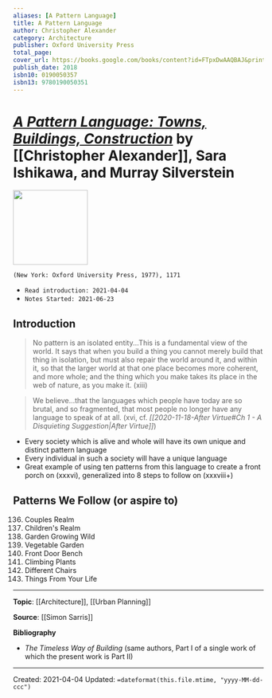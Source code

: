 ```yaml
---
aliases: [A Pattern Language]
title: A Pattern Language
author: Christopher Alexander
category: Architecture
publisher: Oxford University Press
total_page: 
cover_url: https://books.google.com/books/content?id=FTpxDwAAQBAJ&printsec=frontcover&img=1&zoom=1&edge=curl&source=gbs_api
publish_date: 2018
isbn10: 0190050357
isbn13: 9780190050351
---
```

# [*A Pattern Language: Towns, Buildings, Construction*](https://global.oup.com/academic/product/a-pattern-language-9780195019193) by [[Christopher Alexander]], Sara Ishikawa, and Murray Silverstein

<img src="https://global.oup.com/academic/covers/pdp/9780195019193" width=150>

`(New York: Oxford University Press, 1977), 1171`

- `Read introduction: 2021-04-04`
- `Notes Started: 2021-06-23`


## Introduction
>No pattern is an isolated entity...This is a fundamental view of the world. It says that when you build a thing you cannot merely build that thing in isolation, but must also repair the world around it, and within it, so that the larger world at that one place becomes more coherent, and more whole; and the thing which you make takes its place in the web of nature, as you make it. (xiii)

>We believe...that the languages which people have today are so brutal, and so fragmented, that most people no longer have any language to speak of at all. (xvi, cf. *[[2020-11-18-After Virtue#Ch 1 - A Disquieting Suggestion|After Virtue]]*)

- Every society which is alive and whole will have its own unique and distinct pattern language
- Every individual in such a society will have a unique language 
- Great example of using ten patterns from this language to create a front porch on (xxxvi), generalized into 8 steps to follow on (xxxviii+)

## Patterns We Follow (or aspire to)

136. Couples Realm
137. Children's Realm
172. Garden Growing Wild
177. Vegetable Garden 
242. Front Door Bench
246. Climbing Plants
251. Different Chairs
253. Things From Your Life

--- 
**Topic**: [[Architecture]], [[Urban Planning]]

**Source**: [[Simon Sarris]]

**Bibliography**
- *The Timeless Way of Building* (same authors, Part I of a single work of which the present work is Part II)


---
Created: 2021-04-04
Updated: `=dateformat(this.file.mtime, "yyyy-MM-dd-ccc")`
